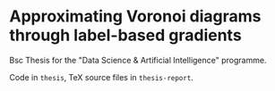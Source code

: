 # Approximating Voronoi diagrams through label-based gradients

Bsc Thesis for the "Data Science & Artificial Intelligence" programme.

Code in `thesis`, TeX source files in `thesis-report`.

